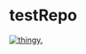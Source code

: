 # testRepo
[![thingy.](https://markdownlivepreview.com/image/sample.png)](https://www.w3schools.com/)
